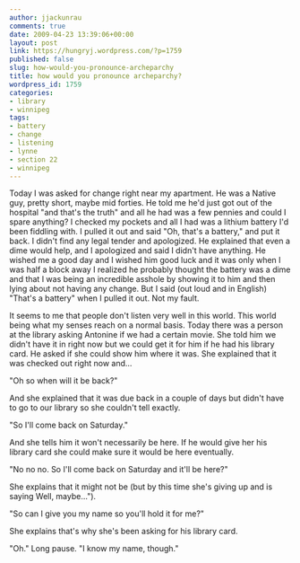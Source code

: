 ```yaml
---
author: jjackunrau
comments: true
date: 2009-04-23 13:39:06+00:00
layout: post
link: https://hungryj.wordpress.com/?p=1759
published: false
slug: how-would-you-pronounce-archeparchy
title: how would you pronounce archeparchy?
wordpress_id: 1759
categories:
- library
- winnipeg
tags:
- battery
- change
- listening
- lynne
- section 22
- winnipeg
---
```


Today I was asked for change right near my apartment. He was a Native guy, pretty short, maybe mid forties. He told me he'd just got out of the hospital "and that's the truth" and all he had was a few pennies and could I spare anything? I checked my pockets and all I had was a lithium battery I'd been fiddling with. I pulled it out and said "Oh, that's a battery," and put it back. I didn't find any legal tender and apologized. He explained that even a dime would help, and I apologized and said I didn't have anything. He wished me a good day and I wished him good luck and it was only when I was half a block away I realized he probably thought the battery was a dime and that I was being an incredible asshole by showing it to him and then lying about not having any change. But I said (out loud and in English) "That's a battery" when I pulled it out. Not my fault.

It seems to me that people don't listen very well in this world. This world being what my senses reach on a normal basis. Today there was a person at the library asking Antonine if we had a certain movie. She told him we didn't have it in right now but we could get it for him if he had his library card. He asked if she could show him where it was. She explained that it was checked out right now and... 

"Oh so when will it be back?" 

And she explained that it was due back in a couple of days but didn't have to go to our library so she couldn't tell exactly. 

"So I'll come back on Saturday." 

And she tells him it won't necessarily be here. If he would give her his library card she could make sure it would be here eventually. 

"No no no. So I'll come back on Saturday and it'll be here?"

She explains that it might not be (but by this time she's giving up and is saying Well, maybe...").

"So can I give you my name so you'll hold it for me?"

She explains that's why she's been asking for his library card.

"Oh." Long pause. "I know my name, though."
